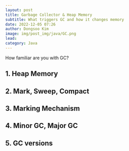 ```yaml
---
layout: post
title: Garbage Collector & Heap Memory
subtitle: What triggers GC and how it changes memory
date: 2022-12-05 07:26
author: Dongsoo Kim
image: img/post_img/java/GC.png
lead:
category: Java
---
```


How familiar are you with GC?

## **1. Heap Memory**

## **2. Mark, Sweep, Compact**

## **3. Marking Mechanism**

## **4. Minor GC, Major GC**

## **5. GC versions**
